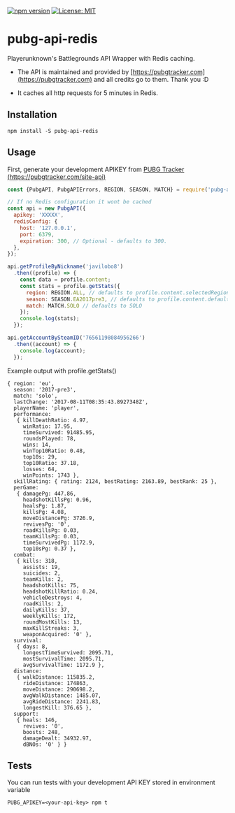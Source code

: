 [![npm version](https://badge.fury.io/js/pubg-api-redis.svg)](https://badge.fury.io/js/pubg-api-redis)
[![License: MIT](https://img.shields.io/badge/License-MIT-yellow.svg)](https://opensource.org/licenses/MIT)

# pubg-api-redis

Playerunknown's Battlegrounds API Wrapper with Redis caching.

* The API is maintained and provided by [https://pubgtracker.com](https://pubgtracker.com) and all credits go to them. Thank you :D

* It caches all http requests for 5 minutes in Redis.

## Installation

```
npm install -S pubg-api-redis
```

## Usage

First, generate your development APIKEY from [PUBG Tracker (https://pubgtracker.com/site-api)](https://pubgtracker.com/site-api)

```javascript
const {PubgAPI, PubgAPIErrors, REGION, SEASON, MATCH} = require('pubg-api-redis');

// If no Redis configuration it wont be cached
const api = new PubgAPI({
  apikey: 'XXXXX',
  redisConfig: {
    host: '127.0.0.1',
    port: 6379,
    expiration: 300, // Optional - defaults to 300.
  },
});

api.getProfileByNickname('javilobo8')
  .then((profile) => {
    const data = profile.content;
    const stats = profile.getStats({
      region: REGION.ALL, // defaults to profile.content.selectedRegion
      season: SEASON.EA2017pre3, // defaults to profile.content.defaultSeason
      match: MATCH.SOLO // defaults to SOLO
    });
    console.log(stats);
  });

api.getAccountBySteamID('76561198084956266')
  .then((account) => {
    console.log(account);
  });

```

Example output with profile.getStats()
```
{ region: 'eu',
  season: '2017-pre3',
  match: 'solo',
  lastChange: '2017-08-11T08:35:43.8927348Z',
  playerName: 'player',
  performance:
   { killDeathRatio: 4.97,
     winRatio: 17.95,
     timeSurvived: 91485.95,
     roundsPlayed: 78,
     wins: 14,
     winTop10Ratio: 0.48,
     top10s: 29,
     top10Ratio: 37.18,
     losses: 64,
     winPoints: 1743 },
  skillRating: { rating: 2124, bestRating: 2163.89, bestRank: 25 },
  perGame:
   { damagePg: 447.86,
     headshotKillsPg: 0.96,
     healsPg: 1.87,
     killsPg: 4.08,
     moveDistancePg: 3726.9,
     revivesPg: '0',
     roadKillsPg: 0.03,
     teamKillsPg: 0.03,
     timeSurvivedPg: 1172.9,
     top10sPg: 0.37 },
  combat:
   { kills: 318,
     assists: 19,
     suicides: 2,
     teamKills: 2,
     headshotKills: 75,
     headshotKillRatio: 0.24,
     vehicleDestroys: 4,
     roadKills: 2,
     dailyKills: 37,
     weeklyKills: 172,
     roundMostKills: 13,
     maxKillStreaks: 3,
     weaponAcquired: '0' },
  survival:
   { days: 8,
     longestTimeSurvived: 2095.71,
     mostSurvivalTime: 2095.71,
     avgSurvivalTime: 1172.9 },
  distance:
   { walkDistance: 115835.2,
     rideDistance: 174863,
     moveDistance: 290698.2,
     avgWalkDistance: 1485.07,
     avgRideDistance: 2241.83,
     longestKill: 376.65 },
  support:
   { heals: 146,
     revives: '0',
     boosts: 248,
     damageDealt: 34932.97,
     dBNOs: '0' } }
```

## Tests

You can run tests with your development API KEY stored in environment variable
```
PUBG_APIKEY=<your-api-key> npm t
```
